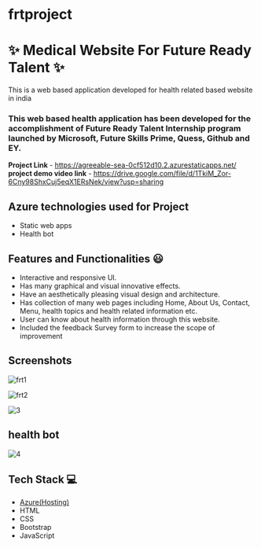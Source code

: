# frtproject
# ✨  Medical Website For Future Ready Talent ✨

This is a web based application developed for health related based website in india

### This web based health application has been developed for the accomplishment of Future Ready Talent Internship program launched by Microsoft, Future Skills Prime, Quess, Github and EY.


**Project Link** - https://agreeable-sea-0cf512d10.2.azurestaticapps.net/
**project demo video link** - https://drive.google.com/file/d/1TkiM_Zor-6Cny98ShxCuj5eqX1ERsNek/view?usp=sharing

## Azure technologies used for Project

- Static web apps
- Health bot

## Features and Functionalities 😃

- Interactive and responsive UI.
- Has many graphical and visual innovative effects.
- Have an aesthetically pleasing visual design and architecture.
- Has collection of many web pages including Home, About Us, Contact, Menu, health topics and health related information etc.
- User can know about health information through this website.
- Included the feedback Survey form to increase the scope of improvement 

## Screenshots




   ![frt1](https://user-images.githubusercontent.com/117971266/209575942-ceaf5d26-79d0-4e55-af01-f9f1a5ac8859.PNG)

![frt2](https://user-images.githubusercontent.com/117971266/209575948-7a89f037-e94c-4a5c-9505-4789603e2910.PNG)


![3](https://user-images.githubusercontent.com/117971266/209575958-ee19f8ef-1f20-4fce-ab0f-e1409acc5027.PNG)




## health bot
![4](https://user-images.githubusercontent.com/117971266/209575982-1e7ffc1a-6173-4477-97d0-1800ef580a7d.PNG)




## Tech Stack 💻

- [Azure(Hosting)](https://azure.microsoft.com/en-in/features/azure-portal/)
- HTML
- CSS
- Bootstrap
- JavaScript
